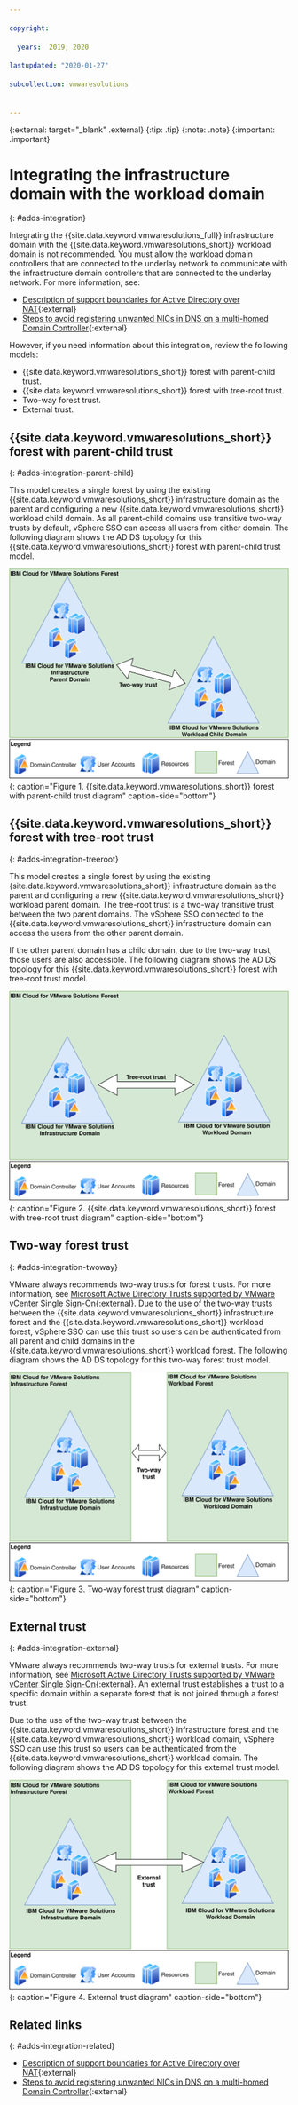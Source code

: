 ```yaml
---

copyright:

  years:  2019, 2020

lastupdated: "2020-01-27"

subcollection: vmwaresolutions


---
```


{:external: target="_blank" .external}
{:tip: .tip}
{:note: .note}
{:important: .important}

# Integrating the infrastructure domain with the workload domain
{: #adds-integration}

Integrating the {{site.data.keyword.vmwaresolutions_full}} infrastructure domain with the {{site.data.keyword.vmwaresolutions_short}} workload domain is not recommended. You must allow the workload domain controllers that are connected to the underlay network to communicate with the infrastructure domain controllers that are connected to the underlay network. For more information, see:
* [Description of support boundaries for Active Directory over NAT](https://support.microsoft.com/en-us/help/978772/description-of-support-boundaries-for-active-directory-over-nat){:external}
* [Steps to avoid registering unwanted NICs in DNS on a multi-homed Domain Controller](https://support.microsoft.com/en-us/help/2023004/steps-to-avoid-registering-unwanted-nic-s-in-dns-on-a-mulithomed-domai){:external}

However, if you need information about this integration, review the following models:
* {{site.data.keyword.vmwaresolutions_short}} forest with parent-child trust.
* {{site.data.keyword.vmwaresolutions_short}} forest with tree-root trust.
* Two-way forest trust.
* External trust.

## {{site.data.keyword.vmwaresolutions_short}} forest with parent-child trust
{: #adds-integration-parent-child}

This model creates a single forest by using the existing {{site.data.keyword.vmwaresolutions_short}}  infrastructure domain as the parent and configuring a new {{site.data.keyword.vmwaresolutions_short}} workload child domain. As all parent-child domains use transitive two-way trusts by default, vSphere SSO can access all users from either domain. The following diagram shows the AD DS topology for this {{site.data.keyword.vmwaresolutions_short}} forest with parent-child trust model.

![{{site.data.keyword.vmwaresolutions_short}} forest with parent-child trust diagram](../../images/adds-forestwithparentchildtrust.svg "{{site.data.keyword.vmwaresolutions_short}} forest with parent-child trust diagram"){: caption="Figure 1. {{site.data.keyword.vmwaresolutions_short}} forest with parent-child trust diagram" caption-side="bottom"}

## {{site.data.keyword.vmwaresolutions_short}} forest with tree-root trust
{: #adds-integration-treeroot}

This model creates a single forest by using the existing {site.data.keyword.vmwaresolutions_short}} infrastructure domain as the parent and configuring a new {{site.data.keyword.vmwaresolutions_short}} workload parent domain. The tree-root trust is a two-way transitive trust between the two parent domains. The vSphere SSO connected to the {{site.data.keyword.vmwaresolutions_short}} infrastructure domain can access the users from the other parent domain.

If the other parent domain has a child domain, due to the two-way trust, those users are also accessible. The following diagram shows the AD DS topology for this {{site.data.keyword.vmwaresolutions_short}} forest with tree-root trust model.

![{{site.data.keyword.vmwaresolutions_short}} forest with tree-root trust diagram](../../images/adds-forestwithtreeroottrust.svg "{{site.data.keyword.vmwaresolutions_short}} forest with tree-root trust diagram"){: caption="Figure 2. {{site.data.keyword.vmwaresolutions_short}} forest with tree-root trust diagram" caption-side="bottom"}

## Two-way forest trust
{: #adds-integration-twoway}

VMware always recommends two-way trusts for forest trusts. For more information, see [Microsoft Active Directory Trusts supported by VMware vCenter Single Sign-On](https://kb.vmware.com/s/article/2064250){:external}. Due to the use of the two-way trusts between the {{site.data.keyword.vmwaresolutions_short}} infrastructure forest and the {{site.data.keyword.vmwaresolutions_short}} workload forest, vSphere SSO can use this trust so users can be authenticated from all parent and child domains in the {{site.data.keyword.vmwaresolutions_short}} workload forest. The following diagram shows the AD DS topology for this two-way forest trust model.

![Two-way forest trust diagram](../../images/adds-twowayforesttrust.svg "Two-way forest trust diagram"){: caption="Figure 3. Two-way forest trust diagram" caption-side="bottom"}

## External trust
{: #adds-integration-external}

VMware always recommends two-way trusts for external trusts. For more information, see [Microsoft Active Directory Trusts supported by VMware vCenter Single Sign-On](https://kb.vmware.com/s/article/2064250){:external}. An external trust establishes a trust to a specific domain within a separate forest that is not joined through a forest trust.

Due to the use of the two-way trust between the {{site.data.keyword.vmwaresolutions_short}} infrastructure forest and the {{site.data.keyword.vmwaresolutions_short}} workload domain, vSphere SSO can use this trust so users can be authenticated from the {{site.data.keyword.vmwaresolutions_short}} workload domain. The following diagram shows the AD DS topology for this external trust model.

![External trust diagram](../../images/adds-externaltrust.svg "External trust diagram"){: caption="Figure 4. External trust diagram" caption-side="bottom"}

## Related links
{: #adds-integration-related}

* [Description of support boundaries for Active Directory over NAT](https://support.microsoft.com/en-us/help/978772/description-of-support-boundaries-for-active-directory-over-nat){:external}
* [Steps to avoid registering unwanted NICs in DNS on a multi-homed Domain Controller](https://support.microsoft.com/en-us/help/2023004/steps-to-avoid-registering-unwanted-nic-s-in-dns-on-a-mulithomed-domai){:external}
